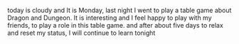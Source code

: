 today is cloudy and It is Monday, last night I went to play a table game about Dragon and Dungeon. It is interesting and I feel happy to play with my friends, to play a role in this table game. and after about five days to relax and reset my status, I will continue to learn tonight